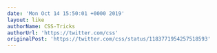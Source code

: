 ```yaml
---
date: 'Mon Oct 14 15:50:01 +0000 2019'
layout: like
authorName: CSS-Tricks
authorUrl: 'https://twitter.com/css'
originalPost: 'https://twitter.com/css/status/1183771954257518593'
---
```


